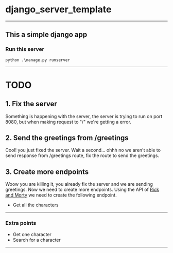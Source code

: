 # django_server_template
---

## This a simple django app

### Run this server
`python .\manage.py runserver`

---

# TODO

## 1. Fix the server
Something is happening with the server, the server is trying to run on port 8080, but when making request to "/" we're getting a error.

## 2. Send the greetings from /greetings
Cool! you just fixed the server. Wait a second... ohhh no we aren't able to send response from /greetings route, fix the route to send the greetings.

## 3. Create more endpoints
Woow you are killing it, you already fix the server and we are sending greetings. Now we need to create more endpoints.
Using the API of [Rick and Morty](https://rickandmortyapi.com/documentation/#rest) we need to create the following endpoint.
- Get all the characters

---
### Extra points
- Get one character
- Search for a character
---
